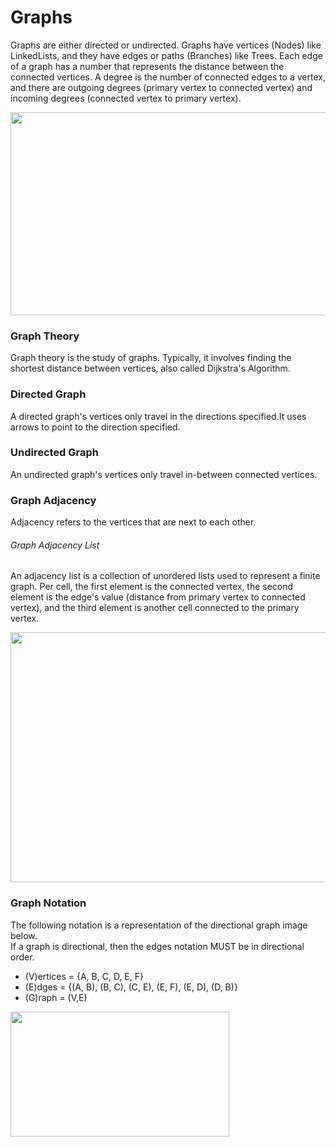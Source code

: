 # Graphs
Graphs are either directed or undirected. Graphs have vertices (Nodes) like LinkedLists, and they have edges or paths (Branches) like Trees. Each edge of a graph has a number that represents the distance between the connected vertices. A degree is the number of connected edges to a vertex, and there are outgoing degrees (primary vertex to connected vertex) and incoming degrees (connected vertex to primary vertex).

<img src="/references/Java/DS and Algos/src/graphs/images/graphs.jpg" width="600" height="325" />

### Graph Theory
Graph theory is the study of graphs. Typically, it involves finding the shortest distance between vertices, also called Dijkstra's Algorithm.

### Directed Graph
A directed graph's vertices only travel in the directions specified.It uses arrows to point to the direction specified.

### Undirected Graph
An undirected graph's vertices only travel in-between connected vertices.

### Graph Adjacency
Adjacency refers to the vertices that are next to each other.

###### Graph Adjacency List
An adjacency list is a collection of unordered lists used to represent a finite graph. Per cell, the first element is the connected vertex, the second element is the edge's value (distance from primary vertex to connected vertex), and the third element is another cell connected to the primary vertex.

<img src="/references/Java/DS and Algos/src/graphs/images/adjacency.png" width="1100" height="400" />

### Graph Notation
The following notation is a representation of the directional graph image below.  
If a graph is directional, then the edges notation MUST be in directional order.  
- (V)ertices = {A, B, C, D, E, F}
- (E)dges = {(A, B), (B, C), (C, E), (E, F), (E, D), (D, B)}
- (G)raph = (V,E)

<img src="/references/Java/DS and Algos/src/graphs/images/graphnotation.png" width="350" height="200" />

